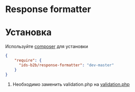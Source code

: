 # Response formatter

# Установка

Используйте [composer](https://getcomposer.org/) для установки
```json
{
    "require": {
      "ids-b2b/response-formatter": "dev-master"
    }
}
```

1. Необходимо заменить validation.php на [validation.php](resources%2Flang%2Fen%2Fvalidation.php)
